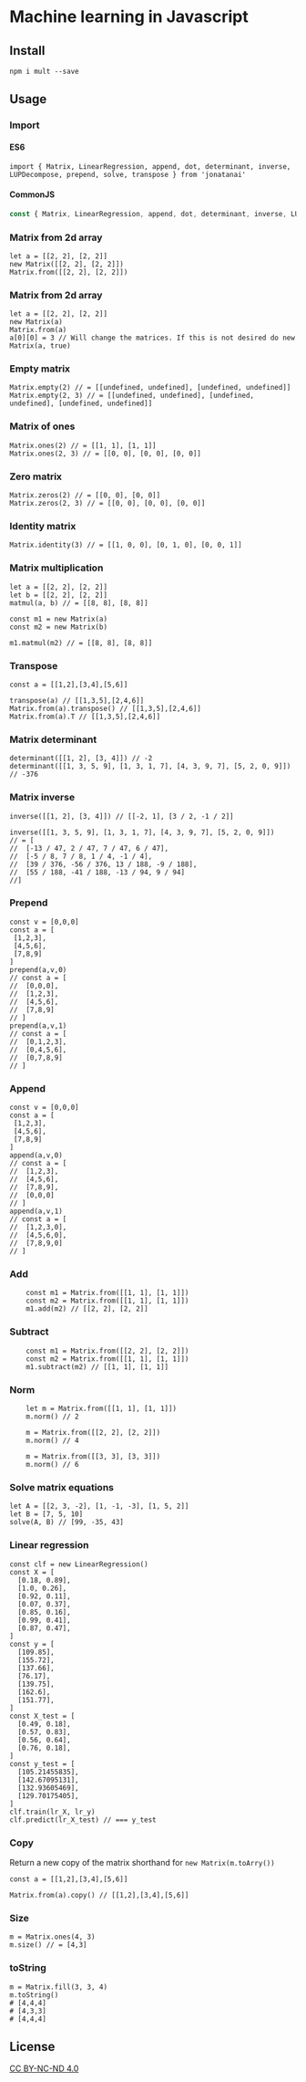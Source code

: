 # Machine learning in Javascript

## Install

```
npm i mult --save
```

## Usage

### Import

#### ES6
```ecma script level 6
import { Matrix, LinearRegression, append, dot, determinant, inverse, LUPDecompose, prepend, solve, transpose } from 'jonatanai'
```
#### CommonJS
```javascript
const { Matrix, LinearRegression, append, dot, determinant, inverse, LUPDecompose, prepend, solve, transpose } = require('jonatanai')

```

### Matrix from 2d array

```
let a = [[2, 2], [2, 2]]
new Matrix([[2, 2], [2, 2]])
Matrix.from([[2, 2], [2, 2]])
```

### Matrix from 2d array

```
let a = [[2, 2], [2, 2]]
new Matrix(a)
Matrix.from(a)
a[0][0] = 3 // Will change the matrices. If this is not desired do new Matrix(a, true)
```

### Empty matrix

```
Matrix.empty(2) // = [[undefined, undefined], [undefined, undefined]]
Matrix.empty(2, 3) // = [[undefined, undefined], [undefined, undefined], [undefined, undefined]]
```

### Matrix of ones

```
Matrix.ones(2) // = [[1, 1], [1, 1]]
Matrix.ones(2, 3) // = [[0, 0], [0, 0], [0, 0]]
```


### Zero matrix

```
Matrix.zeros(2) // = [[0, 0], [0, 0]]
Matrix.zeros(2, 3) // = [[0, 0], [0, 0], [0, 0]]
```

### Identity matrix

```
Matrix.identity(3) // = [[1, 0, 0], [0, 1, 0], [0, 0, 1]]
```

### Matrix multiplication
```
let a = [[2, 2], [2, 2]]
let b = [[2, 2], [2, 2]]
matmul(a, b) // = [[8, 8], [8, 8]]

const m1 = new Matrix(a)
const m2 = new Matrix(b)

m1.matmul(m2) // = [[8, 8], [8, 8]]

```
### Transpose

```
const a = [[1,2],[3,4],[5,6]]

transpose(a) // [[1,3,5],[2,4,6]]
Matrix.from(a).transpose() // [[1,3,5],[2,4,6]]
Matrix.from(a).T // [[1,3,5],[2,4,6]]
```

### Matrix determinant

```
determinant([[1, 2], [3, 4]]) // -2
determinant([[1, 3, 5, 9], [1, 3, 1, 7], [4, 3, 9, 7], [5, 2, 0, 9]]) // -376
```

### Matrix inverse

```
inverse([[1, 2], [3, 4]]) // [[-2, 1], [3 / 2, -1 / 2]]

inverse([[1, 3, 5, 9], [1, 3, 1, 7], [4, 3, 9, 7], [5, 2, 0, 9]])
// = [
//  [-13 / 47, 2 / 47, 7 / 47, 6 / 47],
//  [-5 / 8, 7 / 8, 1 / 4, -1 / 4],
//  [39 / 376, -56 / 376, 13 / 188, -9 / 188],
//  [55 / 188, -41 / 188, -13 / 94, 9 / 94]
//]
```

### Prepend

```
const v = [0,0,0]
const a = [
 [1,2,3],
 [4,5,6],
 [7,8,9]
]
prepend(a,v,0)
// const a = [
//  [0,0,0],
//  [1,2,3],
//  [4,5,6],
//  [7,8,9]
// ]
prepend(a,v,1)
// const a = [
//  [0,1,2,3],
//  [0,4,5,6],
//  [0,7,8,9]
// ]
```

### Append

```
const v = [0,0,0]
const a = [
 [1,2,3],
 [4,5,6],
 [7,8,9]
]
append(a,v,0)
// const a = [
//  [1,2,3],
//  [4,5,6],
//  [7,8,9],
//  [0,0,0]
// ]
append(a,v,1)
// const a = [
//  [1,2,3,0],
//  [4,5,6,0],
//  [7,8,9,0]
// ]
```

### Add
```
    const m1 = Matrix.from([[1, 1], [1, 1]])
    const m2 = Matrix.from([[1, 1], [1, 1]])
    m1.add(m2) // [[2, 2], [2, 2]]
```

### Subtract
```
    const m1 = Matrix.from([[2, 2], [2, 2]])
    const m2 = Matrix.from([[1, 1], [1, 1]])
    m1.subtract(m2) // [[1, 1], [1, 1]]
```


### Norm
```
    let m = Matrix.from([[1, 1], [1, 1]])
    m.norm() // 2

    m = Matrix.from([[2, 2], [2, 2]])
    m.norm() // 4

    m = Matrix.from([[3, 3], [3, 3]])
    m.norm() // 6
```


### Solve matrix equations

```
let A = [[2, 3, -2], [1, -1, -3], [1, 5, 2]]
let B = [7, 5, 10]
solve(A, B) // [99, -35, 43]
```

### Linear regression

```
const clf = new LinearRegression()
const X = [
  [0.18, 0.89],
  [1.0, 0.26],
  [0.92, 0.11],
  [0.07, 0.37],
  [0.85, 0.16],
  [0.99, 0.41],
  [0.87, 0.47],
]
const y = [
  [109.85],
  [155.72],
  [137.66],
  [76.17],
  [139.75],
  [162.6],
  [151.77],
]
const X_test = [
  [0.49, 0.18],
  [0.57, 0.83],
  [0.56, 0.64],
  [0.76, 0.18],
]
const y_test = [
  [105.21455835],
  [142.67095131],
  [132.93605469],
  [129.70175405],
]
clf.train(lr_X, lr_y)
clf.predict(lr_X_test) // === y_test
```

### Copy

Return a new copy of the matrix shorthand for `new Matrix(m.toArry())`

```
const a = [[1,2],[3,4],[5,6]]

Matrix.from(a).copy() // [[1,2],[3,4],[5,6]]
```

### Size

```
m = Matrix.ones(4, 3)
m.size() // = [4,3]
```

### toString

```
m = Matrix.fill(3, 3, 4)
m.toString()
# [4,4,4]
# [4,3,3]
# [4,4,4]
```
## License

[CC BY-NC-ND 4.0](./LICENSE)

